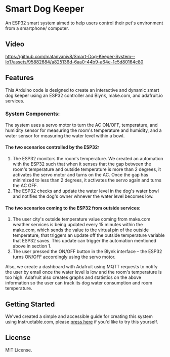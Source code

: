 # Smart Dog Keeper
An ESP32 smart system aimed to help users control their pet's environment from a smartphone/ computer.

## Video
https://github.com/matanyaniv8/Smart-Dog-Keeper-System--IoT/assets/95882684/a825136d-6aa0-44b9-a64e-1c5d80164c80

## Features
This Arduino code is designed to create an interactive and dynamic smart dog keeper using an ESP32 controller and Blynk, make.com, and adafruit.io services.

### System Components:
The system uses a servo motor to turn the AC ON/OFF, temperature, and humidity sensor for measuring the room's temperature and humidity, and a water sensor for measuring the water level within a bowl. 

#### The two scenarios controlled by the ESP32:
  1. The ESP32 monitors the room's temperature. We created an automation with the ESP32 such that when it senses that the gap between the room's temperature and outside temperature is more than 2 degrees, it activates the servo motor and turns on the AC. 
  Once the gap has minimized to less than 2 degrees, it activates the servo again and turns the AC OFF.
  2. The ESP32 checks and update the water level in the dog's water bowl and notifies the dog's owner whnever the water level becomes low.

#### The two scenarios coming to the ESP32 from outside services:
  1. The user city's outside temperature value coming from make.com weather services is being updated every 15 minutes within the make.com, which sends the value to the virtual pin of the outside temperature,
  that triggers an update off the outside temperature variable that ESP32 saves.
  This update can trigger the automation mentioned above in section 1. 
  2. The user pressed the ON/OFF button in the Blynk interface – the ESP32 turns ON/OFF accordingly using the servo motor. 

Also, we create a dashboard with Adafruit using MQTT requests to notify the user by email once the water level is low and the room's temperature is too high.
Adafruit also creates graphs and statistics on the above information so the user can track its dog water consumption and room temperature.

## Getting Started
We'ved created a simple and accessible guide for creating this system using Instructable.com, please [press here](https://www.instructables.com/Building-Your-Own-Smart-Dog-Keeper-System-With-ESP/) if you'd like to try this yourself.

## License

MIT License.
